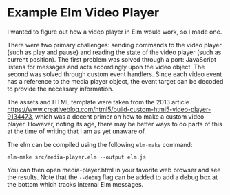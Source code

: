 Example Elm Video Player
========================

I wanted to figure out how a video player in Elm would work, so I made one.

There were two primary challenges: sending commands to the video player (such
as play and pause) and reading the state of the video player (such as current
position). The first problem was solved through a port: JavaScript listens for
messages and acts accordingly upon the video object. The second was solved
through custom event handlers. Since each video event has a reference to the
media player object, the event target can be decoded to provide the necessary
information.

The assets and HTML template were taken from the 2013 article
https://www.creativebloq.com/html5/build-custom-html5-video-player-9134473,
which was a decent primer on how to make a custom video player. However, noting
its age, there may be better ways to do parts of this at the time of writing
that I am as yet unaware of.

The elm can be compiled using the following `elm-make` command:

    elm-make src/media-player.elm --output elm.js

You can then open media-player.html in your favorite web browser and see the
results. Note that the `--debug` flag can be added to add a debug box at the
bottom which tracks internal Elm messages.
